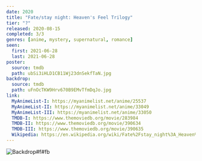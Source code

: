 ```yaml
---
date: 2020
title: "Fate/stay night: Heaven's Feel Trilogy"
tier: "?"
released: 2020-08-15
completed: 3/3
genres: [anime, mystery, supernatural, romance]
seen:
  first: 2021-06-28
  last: 2021-06-28
poster:
  source: tmdb
  path: ubSi3iHLD1CB11Wj23dnSekfTaN.jpg
backdrop:
  source: tmdb
  path: uFnOcTKW9Hrv670B9EMvTfmDqJo.jpg
link:
  MyAnimeList-I: https://myanimelist.net/anime/25537
  MyAnimeList-II: https://myanimelist.net/anime/33049
  MyAnimeList-III: https://myanimelist.net/anime/33050
  TMDB-I: https://www.themoviedb.org/movie/283984
  TMDB-II: https://www.themoviedb.org/movie/390634
  TMDB-III: https://www.themoviedb.org/movie/390635
  Wikipedia: https://en.wikipedia.org/wiki/Fate%2Fstay_night%3A_Heaven%27s_Feel
---
```


![Backdrop#f#fb](https://image.tmdb.org/t/p/w1280/4ZFQgzOObax1cTGRBmABxM73t6f.jpg "Source: TMDB")
